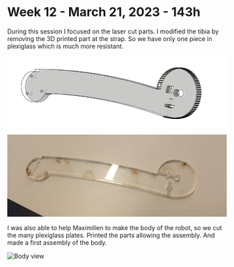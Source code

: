 # Week 12 - March 21, 2023 - 143h

During this session I focused on the laser cut parts. I modified the tibia by removing the 3D printed part at the strap. So we have only one piece in plexiglass which is much more resistant.

![tibia 3D](assets/session_17/tibia_3D.png)

![tibia](assets/session_17/tibia.png)

I was also able to help Maximilien to make the body of the robot, so we cut the many plexiglass plates. Printed the parts allowing the assembly. And made a first assembly of the body.

![Body view](assets/session_17/body.gif)